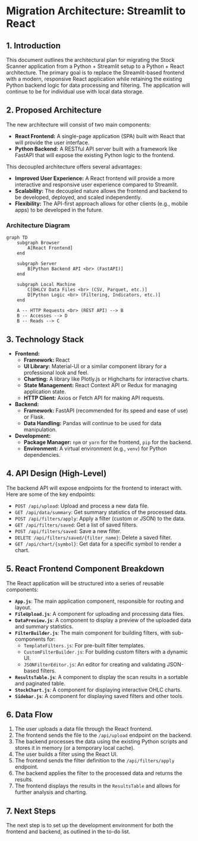 # Migration Architecture: Streamlit to React

## 1. Introduction

This document outlines the architectural plan for migrating the Stock Scanner application from a Python + Streamlit setup to a Python + React architecture. The primary goal is to replace the Streamlit-based frontend with a modern, responsive React application while retaining the existing Python backend logic for data processing and filtering. The application will continue to be for individual use with local data storage.

## 2. Proposed Architecture

The new architecture will consist of two main components:

*   **React Frontend:** A single-page application (SPA) built with React that will provide the user interface.
*   **Python Backend:** A RESTful API server built with a framework like FastAPI that will expose the existing Python logic to the frontend.

This decoupled architecture offers several advantages:

*   **Improved User Experience:** A React frontend will provide a more interactive and responsive user experience compared to Streamlit.
*   **Scalability:** The decoupled nature allows the frontend and backend to be developed, deployed, and scaled independently.
*   **Flexibility:** The API-first approach allows for other clients (e.g., mobile apps) to be developed in the future.

### Architecture Diagram

```mermaid
graph TD
    subgraph Browser
        A[React Frontend]
    end

    subgraph Server
        B[Python Backend API <br> (FastAPI)]
    end

    subgraph Local Machine
        C[OHLCV Data Files <br> (CSV, Parquet, etc.)]
        D[Python Logic <br> (Filtering, Indicators, etc.)]
    end

    A -- HTTP Requests <br> (REST API) --> B
    B -- Accesses --> D
    B -- Reads --> C

```

## 3. Technology Stack

*   **Frontend:**
    *   **Framework:** React
    *   **UI Library:** Material-UI or a similar component library for a professional look and feel.
    *   **Charting:** A library like Plotly.js or Highcharts for interactive charts.
    *   **State Management:** React Context API or Redux for managing application state.
    *   **HTTP Client:** Axios or Fetch API for making API requests.
*   **Backend:**
    *   **Framework:** FastAPI (recommended for its speed and ease of use) or Flask.
    *   **Data Handling:** Pandas will continue to be used for data manipulation.
*   **Development:**
    *   **Package Manager:** `npm` or `yarn` for the frontend, `pip` for the backend.
    *   **Environment:** A virtual environment (e.g., `venv`) for Python dependencies.

## 4. API Design (High-Level)

The backend API will expose endpoints for the frontend to interact with. Here are some of the key endpoints:

*   `POST /api/upload`: Upload and process a new data file.
*   `GET /api/data/summary`: Get summary statistics of the processed data.
*   `POST /api/filters/apply`: Apply a filter (custom or JSON) to the data.
*   `GET /api/filters/saved`: Get a list of saved filters.
*   `POST /api/filters/saved`: Save a new filter.
*   `DELETE /api/filters/saved/{filter_name}`: Delete a saved filter.
*   `GET /api/chart/{symbol}`: Get data for a specific symbol to render a chart.

## 5. React Frontend Component Breakdown

The React application will be structured into a series of reusable components:

*   **`App.js`**: The main application component, responsible for routing and layout.
*   **`FileUpload.js`**: A component for uploading and processing data files.
*   **`DataPreview.js`**: A component to display a preview of the uploaded data and summary statistics.
*   **`FilterBuilder.js`**: The main component for building filters, with sub-components for:
    *   `TemplateFilters.js`: For pre-built filter templates.
    *   `CustomFilterBuilder.js`: For building custom filters with a dynamic UI.
    *   `JSONFilterEditor.js`: An editor for creating and validating JSON-based filters.
*   **`ResultsTable.js`**: A component to display the scan results in a sortable and paginated table.
*   **`StockChart.js`**: A component for displaying interactive OHLC charts.
*   **`Sidebar.js`**: A component for displaying saved filters and other tools.

## 6. Data Flow

1.  The user uploads a data file through the React frontend.
2.  The frontend sends the file to the `/api/upload` endpoint on the backend.
3.  The backend processes the data using the existing Python scripts and stores it in memory (or a temporary local cache).
4.  The user builds a filter using the React UI.
5.  The frontend sends the filter definition to the `/api/filters/apply` endpoint.
6.  The backend applies the filter to the processed data and returns the results.
7.  The frontend displays the results in the `ResultsTable` and allows for further analysis and charting.

## 7. Next Steps

The next step is to set up the development environment for both the frontend and backend, as outlined in the to-do list.